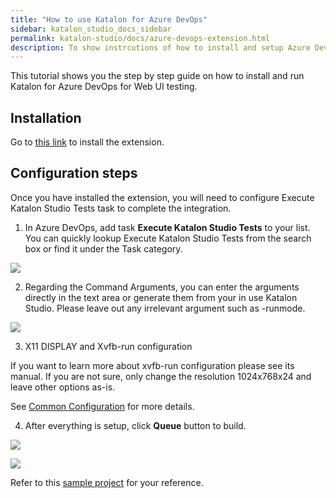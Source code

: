 ```yaml
---
title: "How to use Katalon for Azure DevOps"
sidebar: katalon_studio_docs_sidebar
permalink: katalon-studio/docs/azure-devops-extension.html 
description: To show instrcutions of how to install and setup Azure DevOps extension.
---
```

This tutorial shows you the step by step guide on how to install and run Katalon for Azure DevOps for Web UI testing.


## Installation

Go to [this link](https://marketplace.visualstudio.com/items?itemName=katalon-llc.katalon&ssr=false#overview) to install the extension.


## Configuration steps

Once you have installed the extension, you will need to configure Execute Katalon Studio Tests task to complete the integration.

1. In Azure DevOps, add task **Execute Katalon Studio Tests** to your list. You can quickly lookup Execute Katalon Studio Tests from the search box or find it under the Task category.

![](https://github.com/katalon-studio/docs-images/raw/master/katalon-studio/docs/azure-devops-extension/1-search.png)


2. Regarding the Command Arguments, you can enter the arguments directly in the text area or generate them from your in use Katalon Studio. Please leave out any irrelevant argument such as -runmode.

![](https://github.com/katalon-studio/docs-images/raw/master/katalon-studio/docs/azure-devops-extension/2-command.png)


3. X11 DISPLAY and Xvfb-run configuration

If you want to learn more about xvfb-run configuration please see its manual. If you are not sure, only change the resolution 1024x768x24 and leave other options as-is.

See [Common Configuration](https://docs.katalon.com/katalon-studio/docs/common-configuration.html) for more details.

4. After everything is setup, click **Queue** button to build.

![](https://github.com/katalon-studio/docs-images/raw/master/katalon-studio/docs/azure-devops-extension/3-result.png)

![](https://github.com/katalon-studio/docs-images/raw/master/katalon-studio/docs/azure-devops-extension/4-result.png)


Refer to this [sample project](https://github.com/katalon-studio-samples/azure-devops-extension-samples) for your reference.
